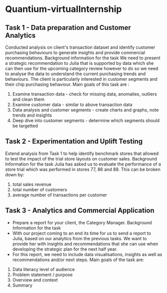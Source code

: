 # Quantium-virtualInternship

## Task 1 - Data preparation and Customer Analytics
Conducted analysis on client's transaction dataset and identify customer purchasing behaviours to generate
insights and provide commercial recommendations.
Background information for the task
We need to present a strategic recommendation to Julia that is supported by data which she can then use for the
upcoming category review however to do so we need to analyse the data to understand the current purchasing
trends and behaviours. The client is particularly interested in customer segments and their chip purchasing behaviour.
Main goals of this task are :
1. Examine transaction data - check for missing data, anomalies, outliers and clean them
2. Examine customer data - similar to above transaction data
3. Data analysis and customer segments - create charts and graphs, note trends and insights
4. Deep dive into customer segments - determine which segments should be targetted

## Task 2 - Experimentation and Uplift Testing
Extend analysis from Task 1 to help identify benchmark stores that allowed to test the impact of the trial
store layouts on customer sales.
Background Information for the task
Julia has asked us to evaluate the performance of a store trial which was performed in stores 77, 86 and 88.
This can be broken down by:
1. total sales revenue
2. total number of customers
3. average number of transactions per customer

## Task 3 - Analytics and Commercial Application
* Prepare a report for your client, the Category Manager.
Background Information for the task
* With our project coming to an end its time for us to send a report to Julia, based on our analytics from the
previous tasks. We want to provide her with insights and recommendations that she can use when developing
the strategic plan for the next half year.
* For this report, we need to include data visualisations, insights as well as recommendations and/or
next steps.
Main goals of the task are:
1. Data literacy level of audience
2. Problem statement / purpose
3. Overview and context
4. Summary
